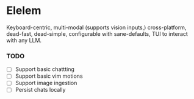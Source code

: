 # Elelem

Keyboard-centric, multi-modal (supports vision inputs,) cross-platform, dead-fast, dead-simple, configurable with sane-defaults, TUI to interact with any LLM. 

### TODO

- [ ] Support basic chattting
- [ ] Support basic vim motions
- [ ] Support image ingestion
- [ ] Persist chats locally
